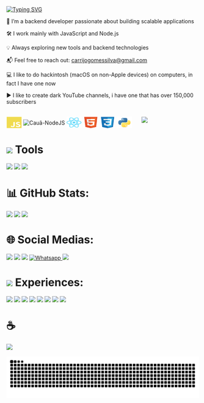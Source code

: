<a href="https://git.io/typing-svg"><img src="https://readme-typing-svg.demolab.com?font=Fira+Code&pause=2000&color=2DDE3A&width=435&lines=Hello+World+%F0%9F%91%8B+Im+Cau%C3%A3+Carrijo%F0%9F%92%BB" alt="Typing SVG" /></a>

🚀 I’m a backend developer passionate about building scalable applications

🛠️ I work mainly with JavaScript and Node.js 

💡 Always exploring new tools and backend technologies

📬 Feel free to reach out: carrijogomessilva@gmail.com

💻 I like to do hackintosh (macOS on non-Apple devices) on computers, in fact I have one now

▶️ I like to create dark YouTube channels, i have one that has over 150,000 subscribers

<div style="display: inline_block"><br>
  <img align="center" alt="Cauã-Js" height="30" width="40" src="https://raw.githubusercontent.com/devicons/devicon/master/icons/javascript/javascript-plain.svg">
  <img align="center" alt="Cauã-NodeJS" height="40" width="30" src="https://user-images.githubusercontent.com/4727/38117885-69734bbc-336c-11e8-8653-86b0fa071896.png">
  <img align="center" alt="Cauã-React" height="30" width="40" src="https://raw.githubusercontent.com/devicons/devicon/master/icons/react/react-original.svg">
  <img align="center" alt="Cauã-HTML" height="30" width="40" src="https://raw.githubusercontent.com/devicons/devicon/master/icons/html5/html5-original.svg">
  <img align="center" alt="Cauã-CSS" height="30" width="40" src="https://raw.githubusercontent.com/devicons/devicon/master/icons/css3/css3-original.svg">
  <img align="center" alt="Cauã-Python" height="30" width="40" src="https://raw.githubusercontent.com/devicons/devicon/master/icons/python/python-original.svg">
  <img align="right" src="https://ap-northeast-1.graphassets.com/AmvPLsvxEQaCGzTHBetMQz/Nc2QHL1HQRaoK4qC1OpE" width="150px" />
</div>


# <img src="https://media1.giphy.com/media/v1.Y2lkPTc5MGI3NjExdW41OXdzMnFlZXl0ZmIxN3FsbHE2OXphZTZ3b3llaGFuaHk0bms5eiZlcD12MV9pbnRlcm5hbF9naWZfYnlfaWQmY3Q9Zw/MF1kR4YmC2Z20/giphy.gif" width ="55"> Tools
![](https://img.shields.io/badge/Notion-%23000000.svg?style=for-the-badge&logo=notion&logoColor=white)
[![](https://img.shields.io/badge/ChatGPT-74aa9c?style=for-the-badge&logo=openai&logoColor=white)](#)
[![](https://custom-icon-badges.demolab.com/badge/Deepseek-4D6BFF?style=for-the-badge&logo=deepseek&logoColor=fff)](#)

# 📊 GitHub Stats:
  ![](https://github-readme-stats.vercel.app/api?username=blazer444&show_icons=true&theme=merko)
  ![](https://github-readme-stats.vercel.app/api/top-langs/?username=blazer444&theme=merko&layout=compact)
  ![](https://github-readme-streak-stats.herokuapp.com/?user=blazer444&theme=merko&hide_border=true)<br/>
  ##

# 🌐 Social Medias:
<div> 
  <a href="https://www.youtube.com/@CoutryballTube_br/featured" target="_blank"><img src="https://img.shields.io/badge/YouTube-FF0000?style=for-the-badge&logo=youtube&logoColor=white" target="_blank"></a>
  <a href="https://www.instagram.com/carrijo.caua/" target="_blank"><img src="https://img.shields.io/badge/-Instagram-%23E4405F?style=for-the-badge&logo=instagram&logoColor=white" target="_blank"></a>
  <a href = "mailto:carrijogomessilva@gmail.com"><img src="https://img.shields.io/badge/-Gmail-%23333?style=for-the-badge&logo=gmail&logoColor=white" target="_blank"></a>
  <a target="_blank" href="https://api.whatsapp.com/send/?phone=5516993858246&text=Hello,%20Cau%C3%A3&app_absent=0">
    <img src="https://img.shields.io/badge/WhatsApp-25D366?style=for-the-badge&logo=whatsapp&logoColor=white" title="Whatsapp" width="116">
  <a href="https://www.linkedin.com/in/cau%C3%A3-carrijo-6aa266244/" target="_blank"><img src="https://img.shields.io/badge/-LinkedIn-%230077B5?style=for-the-badge&logo=linkedin&logoColor=white" target="_blank"></a>

# <img src="https://media2.giphy.com/media/QssGEmpkyEOhBCb7e1/giphy.gif?cid=ecf05e47a0n3gi1bfqntqmob8g9aid1oyj2wr3ds3mg700bl&rid=giphy.gif" width ="25"> Experiences:
[![](https://img.shields.io/badge/Kali%20Linux-557C94?style=for-the-badge&logo=kalilinux&logoColor=fff)](#)
[![](https://img.shields.io/badge/Linux-FCC624?style=for-the-badge&logo=linux&logoColor=black)](#)
[![](https://img.shields.io/badge/macOS-000000?style=for-the-badge&logo=apple&logoColor=F0F0F0)](#)
[![](https://custom-icon-badges.demolab.com/badge/Windows-0078D6?style=for-the-badge&logo=windows11&logoColor=white)](#)
[![](https://img.shields.io/badge/WordPress-%2321759B.svg?style=for-the-badge&logo=wordpress&logoColor=white)](#)
[![](https://img.shields.io/badge/Netlify-%23000000.svg?style=for-the-badge&logo=netlify&logoColor=#00C7B7)](#)
[![](https://img.shields.io/badge/Cloudflare-F38020?style=for-the-badge&logo=Cloudflare&logoColor=white)](#)
[![](https://img.shields.io/badge/MySQL-4479A1?style=for-the-badge&logo=mysql&logoColor=fff)](#)

# ☕
[![](https://img.shields.io/badge/Buy%20Me%20a%20Coffee-ffdd00?style=for-the-badge&logo=buy-me-a-coffee&logoColor=black)](#)
 
<picture align="center">
  <source media="(prefers-color-scheme: dark)" srcset="https://raw.githubusercontent.com/blazer444/blazer444/output/github-contribution-grid-snake-dark.svg">
  <source media="(prefers-color-scheme: light)" srcset="https://raw.githubusercontent.com/blazer444/blazer444/output/github-contribution-grid-snake-dark.svg">
  <img align="center" alt="github contribution grid snake animation" src="https://raw.githubusercontent.com/blazer444/blazer444/output/github-contribution-grid-snake.svg">
</picture>


